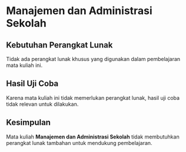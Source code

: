 # Manajemen dan Administrasi Sekolah
## Kebutuhan Perangkat Lunak
Tidak ada perangkat lunak khusus yang digunakan dalam pembelajaran mata kuliah ini.

## Hasil Uji Coba
Karena mata kuliah ini tidak memerlukan perangkat lunak, hasil uji coba tidak relevan untuk dilakukan.

## Kesimpulan
Mata kuliah **Manajemen dan Administrasi Sekolah** tidak membutuhkan perangkat lunak tambahan untuk mendukung pembelajaran.
